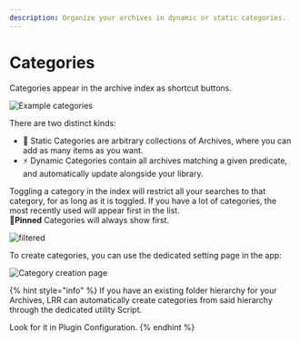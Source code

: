 ```yaml
---
description: Organize your archives in dynamic or static categories.
---
```


# Categories

Categories appear in the archive index as shortcut buttons.  

![Example categories](../.gitbook/assets/favtags.jpg)

 There are two distinct kinds:

* 📁 Static Categories are arbitrary collections of Archives, where you can add as many items as you want.
* ⚡ Dynamic Categories contain all archives matching a given predicate, and automatically update alongside your library.

Toggling a category in the index will restrict all your searches to that category, for as long as it is toggled.
If you have a lot of categories, the most recently used will appear first in the list.  
**📌Pinned** Categories will always show first.  

![filtered](../.gitbook/assets/category_filtered.png)

To create categories, you can use the dedicated setting page in the app:

![Category creation page](../.gitbook/assets/categories.png)

{% hint style="info" %}
If you have an existing folder hierarchy for your Archives, LRR can automatically create categories from said hierarchy through the dedicated utility Script.  

Look for it in Plugin Configuration.
{% endhint %}
